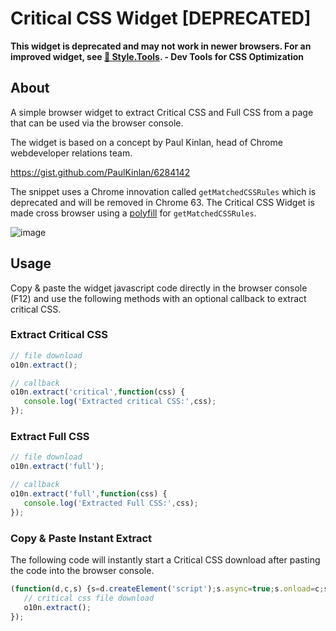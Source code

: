 # Critical CSS Widget [DEPRECATED]

**This widget is deprecated and may not work in newer browsers. For an improved widget, see [📐 Style.Tools](https://github.com/style-tools/browser-widget). - Dev Tools for CSS Optimization**

## About

A simple browser widget to extract Critical CSS and Full CSS from a page that can be used via the browser console.

The widget is based on a concept by Paul Kinlan, head of Chrome webdeveloper relations team.

https://gist.github.com/PaulKinlan/6284142

The snippet uses a Chrome innovation called `getMatchedCSSRules` which is deprecated and will be removed in Chrome 63. The Critical CSS Widget is made cross browser using a [polyfill](https://github.com/ovaldi/getMatchedCSSRules) for `getMatchedCSSRules`.

![image](https://raw.githubusercontent.com/o10n-x/critical-css-widget/master/critical-css-widget.png?v1)

## Usage

Copy & paste the widget javascript code directly in the browser console (F12) and use the following methods with an optional callback to extract critical CSS.

### Extract Critical CSS

```javascript
// file download
o10n.extract();

// callback
o10n.extract('critical',function(css) {
   console.log('Extracted critical CSS:',css);
});
```

### Extract Full CSS

```javascript
// file download
o10n.extract('full');

// callback
o10n.extract('full',function(css) {
   console.log('Extracted Full CSS:',css);
});
```


### Copy & Paste Instant Extract

The following code will instantly start a Critical CSS download after pasting the code into the browser console.

```javascript
(function(d,c,s) {s=d.createElement('script');s.async=true;s.onload=c;s.src='https://cdn.rawgit.com/o10n-x/critical-css-widget/master/critical-css-widget.min.js';d.head.appendChild(s);})(document,function() {
   // critical css file download
   o10n.extract();
});
```
